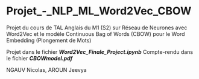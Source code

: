 # Projet_-_NLP_ML_Word2Vec_CBOW
Projet du cours de TAL Anglais du M1 (S2) sur Réseau de Neurones avec Word2Vec et le modèle Continuous Bag of Words (CBOW) pour le Word Embedding (Plongement de Mots)


Projet dans le fichier ***Word2Vec_Finale_Project.ipynb***
Compte-rendu dans le fichier ***CBOWmodel.pdf***


NGAUV Nicolas, AROUN Jeevya

